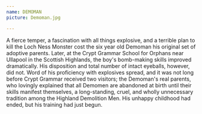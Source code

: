 ```yaml
---
name: DEMOMAN
picture: Demoman.jpg

---
```


A fierce temper, a fascination with all things explosive, and a terrible plan to kill the Loch Ness Monster cost the six year old Demoman his original set of adoptive parents. Later, at the Crypt Grammar School for Orphans near Ullapool in the Scottish Highlands, the boy's bomb-making skills improved dramatically. His disposition and total number of intact eyeballs, however, did not.
Word of his proficiency with explosives spread, and it was not long before Crypt Grammar received two visitors; the Demoman's real parents, who lovingly explained that all Demomen are abandoned at birth until their skills manifest themselves, a long-standing, cruel, and wholly unnecessary tradition among the Highland Demolition Men. His unhappy childhood had ended, but his training had just begun.